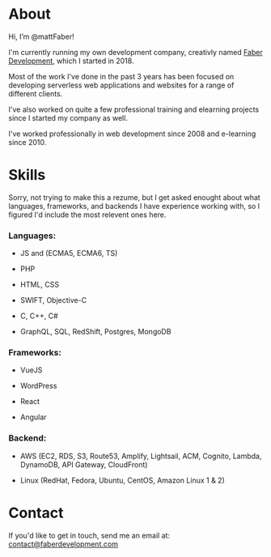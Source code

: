 # About

Hi, I’m @mattFaber!

I'm currently running my own development company, creativly named <a href="https://faberdevelopment.com" target="_blank">Faber Development</a>, which I started in 2018.

Most of the work I've done in the past 3 years has been focused on developing serverless web applications and websites for a range of different clients.

I've also worked on quite a few professional training and elearning projects since I started my company as well.

I've worked professionally in web development since 2008 and e-learning since 2010.

# Skills

Sorry, not trying to make this a rezume, but I get asked enought about what languages, frameworks, and backends I have experience working with, so I figured I'd include the most relevent ones here.

### Languages:

* JS and (ECMA5, ECMA6, TS)

* PHP

* HTML, CSS

* SWIFT, Objective-C

* C, C++, C#

* GraphQL, SQL, RedShift, Postgres, MongoDB

### Frameworks:

* VueJS

* WordPress

* React

* Angular

### Backend:

* AWS (EC2, RDS, S3, Route53, Amplify, Lightsail, ACM, Cognito, Lambda, DynamoDB, API Gateway, CloudFront)

* Linux (RedHat, Fedora, Ubuntu, CentOS, Amazon Linux 1 & 2)

# Contact

If you'd like to get in touch, send me an email at: [contact@faberdevelopment.com](mailto:contact@faberdevelopment.com?subject=GitHub%20Contact)
